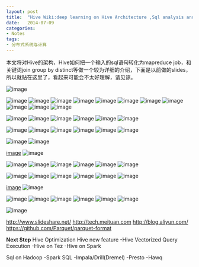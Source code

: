 ```yaml
---
layout: post
title:  "Hive Wiki:deep learning on Hive Architecture ,Sql analysis and Storage"
date:   2014-07-09
categories: 
- Notes 
tags:
- 分布式系统与计算
---
```


本文将对Hive的架构，Hive如何把一个输入的sql语句转化为mapreduce job，和关键词join group by  distinct等做一个较为详细的介绍，下面是以前做的slides，所以就贴在这里了，看起来可能会不太好理解，请见谅。

![image](https://raw.githubusercontent.com/sjtufighter/sjtufighter.github.io/master/images/hiveWiki1/幻灯片1.JPG)

![image](https://raw.githubusercontent.com/sjtufighter/sjtufighter.github.io/master/images/hiveWiki1/幻灯片2.JPG)
![image](https://raw.githubusercontent.com/sjtufighter/sjtufighter.github.io/master/images/hiveWiki1/幻灯片3.JPG)
![image](https://raw.githubusercontent.com/sjtufighter/sjtufighter.github.io/master/images/hiveWiki1/幻灯片4.JPG)
![image](https://raw.githubusercontent.com/sjtufighter/sjtufighter.github.io/master/images/hiveWiki1/幻灯片5.JPG)
![image](https://raw.githubusercontent.com/sjtufighter/sjtufighter.github.io/master/images/hiveWiki1/幻灯片6.JPG)
![image](https://raw.githubusercontent.com/sjtufighter/sjtufighter.github.io/master/images/hiveWiki1/幻灯片8.JPG)
![image](https://raw.githubusercontent.com/sjtufighter/sjtufighter.github.io/master/images/hiveWiki1/幻灯片9.JPG)
![image](https://raw.githubusercontent.com/sjtufighter/sjtufighter.github.io/master/images/hiveWiki1/幻灯片10.JPG)
![image](https://raw.githubusercontent.com/sjtufighter/sjtufighter.github.io/master/images/hiveWiki1/幻灯片11.JPG)
![image](https://raw.githubusercontent.com/sjtufighter/sjtufighter.github.io/master/images/hiveWiki1/幻灯片12.JPG)
![image](https://raw.githubusercontent.com/sjtufighter/sjtufighter.github.io/master/images/hiveWiki1/幻灯片13.JPG)

![image](https://raw.githubusercontent.com/sjtufighter/sjtufighter.github.io/master/images/hiveWiki1/幻灯片14.JPG)
![image](https://raw.githubusercontent.com/sjtufighter/sjtufighter.github.io/master/images/hiveWiki1/幻灯片15.JPG)
![image](https://raw.githubusercontent.com/sjtufighter/sjtufighter.github.io/master/images/hiveWiki1/幻灯片16.JPG)
![image](https://raw.githubusercontent.com/sjtufighter/sjtufighter.github.io/master/images/hiveWiki1/幻灯片17.JPG)
![image](https://raw.githubusercontent.com/sjtufighter/sjtufighter.github.io/master/images/hiveWiki1/幻灯片18.JPG)
![image](https://raw.githubusercontent.com/sjtufighter/sjtufighter.github.io/master/images/hiveWiki1/幻灯片19.JPG)

![image](https://raw.githubusercontent.com/sjtufighter/sjtufighter.github.io/master/images/hiveWiki1/幻灯片20.JPG)
![image](https://raw.githubusercontent.com/sjtufighter/sjtufighter.github.io/master/images/hiveWiki1/幻灯片21.JPG)
![image](https://raw.githubusercontent.com/sjtufighter/sjtufighter.github.io/master/images/hiveWiki1/幻灯片22.JPG)
![image](https://raw.githubusercontent.com/sjtufighter/sjtufighter.github.io/master/images/hiveWiki1/幻灯片23.JPG)
![image](https://raw.githubusercontent.com/sjtufighter/sjtufighter.github.io/master/images/hiveWiki1/幻灯片24.JPG)
![image](https://raw.githubusercontent.com/sjtufighter/sjtufighter.github.io/master/images/hiveWiki1/幻灯片25.JPG)

![image](https://raw.githubusercontent.com/sjtufighter/sjtufighter.github.io/master/images/hiveWiki1/幻灯片26.JPG)
![image](https://raw.githubusercontent.com/sjtufighter/sjtufighter.github.io/master/images/hiveWiki1/幻灯片27.JPG)


[image](https://raw.githubusercontent.com/sjtufighter/sjtufighter.github.io/master/images/hiveWiki1/幻灯片28.JPG)
![image](https://raw.githubusercontent.com/sjtufighter/sjtufighter.github.io/master/images/hiveWiki1/幻灯片29.JPG)

![image](https://raw.githubusercontent.com/sjtufighter/sjtufighter.github.io/master/images/hiveWiki1/幻灯片30.JPG)
![image](https://raw.githubusercontent.com/sjtufighter/sjtufighter.github.io/master/images/hiveWiki1/幻灯片31.JPG)
![image](https://raw.githubusercontent.com/sjtufighter/sjtufighter.github.io/master/images/hiveWiki1/幻灯片32.JPG)
![image](https://raw.githubusercontent.com/sjtufighter/sjtufighter.github.io/master/images/hiveWiki1/幻灯片33.JPG)
![image](https://raw.githubusercontent.com/sjtufighter/sjtufighter.github.io/master/images/hiveWiki1/幻灯片34.JPG)
![image](https://raw.githubusercontent.com/sjtufighter/sjtufighter.github.io/master/images/hiveWiki1/幻灯片35.JPG)

![image](https://raw.githubusercontent.com/sjtufighter/sjtufighter.github.io/master/images/hiveWiki1/幻灯片36.JPG)
![image](https://raw.githubusercontent.com/sjtufighter/sjtufighter.github.io/master/images/hiveWiki1/幻灯片37.JPG)
![image](https://raw.githubusercontent.com/sjtufighter/sjtufighter.github.io/master/images/hiveWiki1/幻灯片38.JPG)
![image](https://raw.githubusercontent.com/sjtufighter/sjtufighter.github.io/master/images/hiveWiki1/幻灯片39.JPG)
![image](https://raw.githubusercontent.com/sjtufighter/sjtufighter.github.io/master/images/hiveWiki1/幻灯片40.JPG)
![image](https://raw.githubusercontent.com/sjtufighter/sjtufighter.github.io/master/images/hiveWiki1/幻灯片41.JPG)

[image](https://raw.githubusercontent.com/sjtufighter/sjtufighter.github.io/master/images/hiveWiki1/幻灯片42.JPG)
![image](https://raw.githubusercontent.com/sjtufighter/sjtufighter.github.io/master/images/hiveWiki1/幻灯片43.JPG)

![image](https://raw.githubusercontent.com/sjtufighter/sjtufighter.github.io/master/images/hiveWiki1/幻灯片44.JPG)
![image](https://raw.githubusercontent.com/sjtufighter/sjtufighter.github.io/master/images/hiveWiki1/幻灯片45.JPG)
![image](https://raw.githubusercontent.com/sjtufighter/sjtufighter.github.io/master/images/hiveWiki1/幻灯片46.JPG)
![image](https://raw.githubusercontent.com/sjtufighter/sjtufighter.github.io/master/images/hiveWiki1/幻灯片47.JPG)
![image](https://raw.githubusercontent.com/sjtufighter/sjtufighter.github.io/master/images/hiveWiki1/幻灯片48.JPG)
![image](https://raw.githubusercontent.com/sjtufighter/sjtufighter.github.io/master/images/hiveWiki1/幻灯片49.JPG)

![image](https://raw.githubusercontent.com/sjtufighter/sjtufighter.github.io/master/images/hiveWiki1/幻灯片50.JPG)

http://www.slideshare.net/
http://tech.meituan.com
http://blog.aliyun.com/
https://github.com/Parquet/parquet-format

**Next Step**
Hive  Optimization
Hive new feature
	-Hive Vectorized Query Execution
	-Hive on Tez
	-Hive on Spark

Sql on  Hadoop
	-Spark SQL
	-Impala/Drill(Dremel)
	-Presto
	-Hawq

